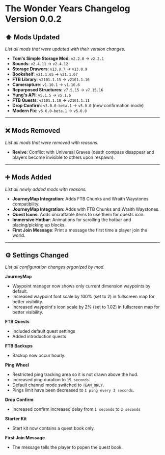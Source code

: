 # The Wonder Years Changelog Version 0.0.2

## ⬆️ Mods Updated
*List all mods that were updated with their version changes.*

- **Tom's Simple Storage Mod**: `v2.2.0` → `v2.2.1`
- **Sounds**: `v2.4.11` → `v2.4.12`
- **Storage Drawers**: `v13.8.7` → `v13.8.9`
- **Bookshelf**: `v21.1.65` → `v21.1.67`
- **FTB Library**: `v2101.1.15` → `v2101.1.16`
- **Camerapture**: `v1.10.1` → `v1.10.6`
- **Repurposed Structures**: `v7.5.15` → `v7.15.16`
- **Yung's API**: `v5.1.5` → `v5.1.6`
- **FTB Quests**: `v2101.1.10` → `v2101.1.11`
- **Drop Confirm**: `v5.0.0-beta.1` → `v5.0.0` (new confirmation mode)
- **Modern Fix**: `v5.0.0-beta.1` → `v5.0.0`

---

## ❌ Mods Removed
*List all mods that were removed with reasons.*

- **Revive**: Conflict with Universal Graves (death compass disappear and  players become invisible to others upon respawn).

---

## ➕ Mods Added
*List all newly added mods with reasons.*

- **JourneyMap Integration**: Adds FTB Chunks and Wraith Waystones compatibility.
- **JourneyMap Integration**: Adds  with FTB Chunks and Wraith Waystones.
- **Quest Icons**: Adds uncraftable items to use them for quests icon.
- **Immersive Hotbar**: Animations for scrolling the hotbar and placing/picking up blocks.
- **First Join Message**: Print a message the first time a player join the world.

---

## ⚙️ Settings Changed
*List all configuration changes organized by mod.*

**JourneyMap**
- Waypoint manager now shows only current dimension waypoints by default.
- Increased waypoint font scale by 100% (set to 2) in fullscreen map for better visibility.
- Increased waypoint's icon scale by 2% (set to 1.02) in fullscreen map for better visibility.

**FTB Quests**
- Included default quest settings
- Added introduction quests

**FTB Backups**
- Backup now occur hourly.

**Ping Wheel**
- Restricted ping tracking area so it is not drawn above the hud.
- Increased ping duration to `15 seconds`.
- Default channel mode switched to `TEAM_ONLY`.
- Pings limit have been decreased to `1 ping every 3 seconds`.

**Drop Confirm**
- Increased confirm increased delay from `1 seconds` to `2 seconds`

**Starter Kit**
- Start kit now contains a quest book only.

**First Join Message**
- The message tells the player to popen the quest book.